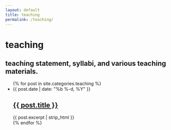 ```yaml
---
layout: default
title: teaching
permalink: /teaching/
---
```


<div class="header-bar">
  <h1>teaching</h1>
  <h2>teaching statement, syllabi, and various teaching materials.</h2>
</div>

<div class="home">
  <!-- <h1 class="page-heading">Presentations</h1> -->
  <ul class="post-list">
    {% for post in site.categories.teaching %}
      <li>
        <span class="post-meta">{{ post.date  | date: "%b %-d, %Y" }}</span>
        <h2>
          <a class="post-link" href="{{ post.url | prepend: site.baseurl }}">{{ post.title }}</a>
        </h2>
        <span class="address p">{{ post.excerpt | strip_html }}</span>
      </li>
    {% endfor %}
  </ul>
  <!-- <p class="rss-subscribe">subscribe <a href="{{ "/feed.xml" | prepend: site.baseurl }}">via RSS</a></p> -->
</div>